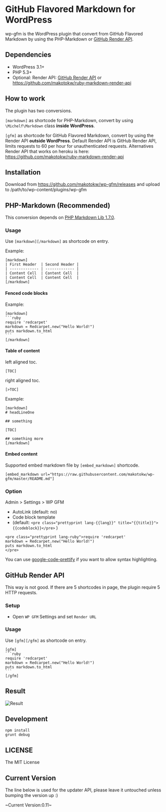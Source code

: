 # GitHub Flavored Markdown for WordPress

wp-gfm is the WordPress plugin that convert from GitHub Flavored Markdown by using the PHP-Markdown or [GitHub Render API](http://developer.github.com/v3/markdown/).

## Dependencies

 * WordPress 3.1+
 * PHP 5.3+
 * Optional: Render API: [GitHub Render API](http://developer.github.com/v3/markdown/) or https://github.com/makotokw/ruby-markdown-render-api

## How to work

The plugin has two conversions.

``[markdown]`` as shortcode for PHP-Markdown, convert by using ``\Michelf\Markdown`` class **inside WordPress**.

``[gfm]`` as shortcode for GitHub Flavored Markdown, convert by using the Render API **outside WordPress**. Default Render API is GitHub Render API, limits requests to 60 per hour for unauthenticated requests. Alternatives Render API that works on heroku is here: https://github.com/makotokw/ruby-markdown-render-api


## Installation

Download from https://github.com/makotokw/wp-gfm/releases and upload to /path/to/wp-content/plugins/wp-gfm

## PHP-Markdown (Recommended)

This conversion depends on [PHP Markdown Lib 1.7.0](http://michelf.ca/projects/php-markdown/).

### Usage

Use ``[markdown][/markdown]`` as shortcode on entry.

Example:

    [markdown]
    | First Header  | Second Header |
    | ------------- | ------------- |
    | Content Cell  | Content Cell  |
    | Content Cell  | Content Cell  |
    [/markdown]

#### Fenced code blocks

Example:

    [markdown]
    ```ruby
    require 'redcarpet'
    markdown = Redcarpet.new("Hello World!")
    puts markdown.to_html
    ```
    [/markdown]

#### Table of content

left aligned toc.

    [TOC]

right aligned toc.

    [>TOC]

Example:

```
[markdown]
# headLineOne

## something

[TOC]

## something more
[/markdown]
```

#### Embed content

Supported embed markdown file by ``[embed_markdown]`` shortcode.

```
[embed_markdown url="https://raw.githubusercontent.com/makotokw/wp-gfm/master/README.md"]
```

### Option

 Admin > Settings > WP GFM

* AutoLink (default: no)
* Code block template
 * (default: ``<pre class="prettyprint lang-{{lang}}" title="{{title}}">{{codeblock}}</pre>`` )

```
<pre class="prettyprint lang-ruby">require 'redcarpet'
markdown = Redcarpet.new("Hello World!")
puts markdown.to_html
</pre>
```

You can use [google-code-prettify](https://code.google.com/p/google-code-prettify/) if you want to allow syntax highlighting.

## GitHub Render API

This way is not good. If there are 5 shortcodes in page, the plugin require 5 HTTP requests.

### Setup

 * Open ``WP GFM`` Settings and set ``Render URL``


### Usage

Use ``[gfm][/gfm]`` as shortcode on entry.

    [gfm]
    ```ruby
    require 'redcarpet'
    markdown = Redcarpet.new("Hello World!")
    puts markdown.to_html
    ```
    [/gfm]


## Result

![Result](https://raw.githubusercontent.com/makotokw/wp-gfm/master/screenshot-1.png)


## Development

```
npm install
grunt debug
```

## LICENSE

The MIT License

## Current Version

The line below is used for the updater API, please leave it untouched unless bumping the version up :)

~Current Version:0.11~
